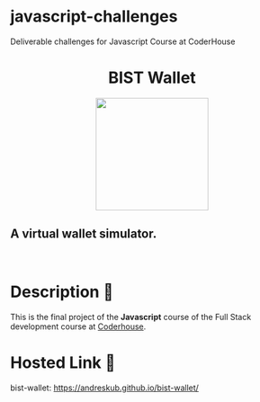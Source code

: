 # javascript-challenges
Deliverable challenges for Javascript Course at CoderHouse

<div align="center">
  <h1> BIST Wallet </h1>
  <img src=https://assets.mychoice2pay.com/www/blog/Digital_Wallet_1441X866px.png width="200"/>
</div>

## A virtual wallet simulator.

<br/>

# Description :page_with_curl:
This is the final project of the **Javascript** course of the Full Stack development course at [Coderhouse](https://www.coderhouse.com/online/carrera-online-desarrollo-fullstack).

# Hosted Link :link:
bist-wallet: https://andreskub.github.io/bist-wallet/